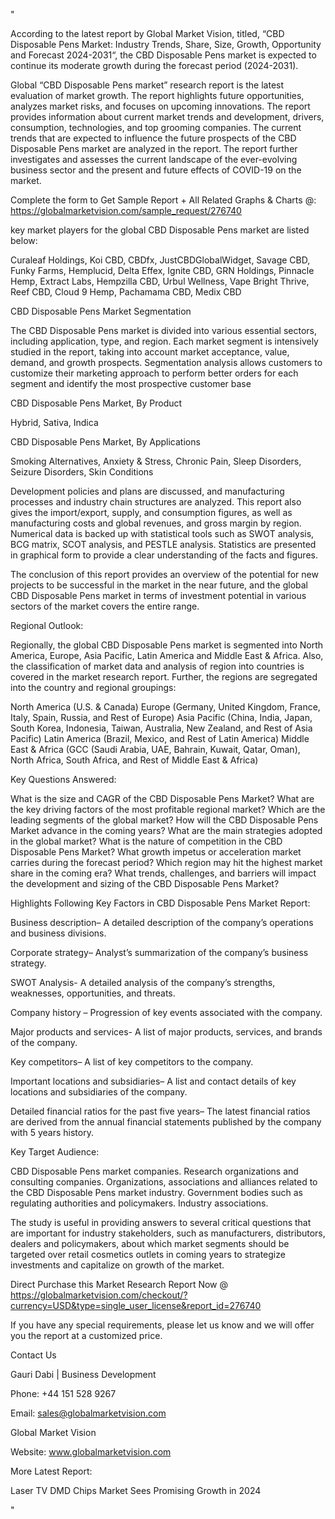 "

According to the latest report by Global Market Vision, titled, “CBD Disposable Pens Market: Industry Trends, Share, Size, Growth, Opportunity and Forecast 2024-2031“, the CBD Disposable Pens market is expected to continue its moderate growth during the forecast period (2024-2031).

Global “CBD Disposable Pens market” research report is the latest evaluation of market growth. The report highlights future opportunities, analyzes market risks, and focuses on upcoming innovations. The report provides information about current market trends and development, drivers, consumption, technologies, and top grooming companies. The current trends that are expected to influence the future prospects of the CBD Disposable Pens market are analyzed in the report. The report further investigates and assesses the current landscape of the ever-evolving business sector and the present and future effects of COVID-19 on the market.

Complete the form to Get Sample Report + All Related Graphs & Charts @: https://globalmarketvision.com/sample_request/276740

key market players for the global CBD Disposable Pens market are listed below:

Curaleaf Holdings, Koi CBD, CBDfx, JustCBDGlobalWidget, Savage CBD, Funky Farms, Hemplucid, Delta Effex, Ignite CBD, GRN Holdings, Pinnacle Hemp, Extract Labs, Hempzilla CBD, Urbul Wellness, Vape Bright Thrive, Reef CBD, Cloud 9 Hemp, Pachamama CBD, Medix CBD

CBD Disposable Pens Market Segmentation

The CBD Disposable Pens market is divided into various essential sectors, including application, type, and region. Each market segment is intensively studied in the report, taking into account market acceptance, value, demand, and growth prospects. Segmentation analysis allows customers to customize their marketing approach to perform better orders for each segment and identify the most prospective customer base

CBD Disposable Pens Market, By Product

Hybrid, Sativa, Indica

CBD Disposable Pens Market, By Applications

Smoking Alternatives, Anxiety & Stress, Chronic Pain, Sleep Disorders, Seizure Disorders, Skin Conditions

Development policies and plans are discussed, and manufacturing processes and industry chain structures are analyzed. This report also gives the import/export, supply, and consumption figures, as well as manufacturing costs and global revenues, and gross margin by region. Numerical data is backed up with statistical tools such as SWOT analysis, BCG matrix, SCOT analysis, and PESTLE analysis. Statistics are presented in graphical form to provide a clear understanding of the facts and figures.

The conclusion of this report provides an overview of the potential for new projects to be successful in the market in the near future, and the global CBD Disposable Pens market in terms of investment potential in various sectors of the market covers the entire range.

Regional Outlook:

Regionally, the global CBD Disposable Pens market is segmented into North America, Europe, Asia Pacific, Latin America and Middle East & Africa. Also, the classification of market data and analysis of region into countries is covered in the market research report. Further, the regions are segregated into the country and regional groupings:

North America (U.S. & Canada)
Europe (Germany, United Kingdom, France, Italy, Spain, Russia, and Rest of Europe)
Asia Pacific (China, India, Japan, South Korea, Indonesia, Taiwan, Australia, New Zealand, and Rest of Asia Pacific)
Latin America (Brazil, Mexico, and Rest of Latin America)
Middle East & Africa (GCC (Saudi Arabia, UAE, Bahrain, Kuwait, Qatar, Oman), North Africa, South Africa, and Rest of Middle East & Africa)

Key Questions Answered:

What is the size and CAGR of the CBD Disposable Pens Market?
What are the key driving factors of the most profitable regional market?
Which are the leading segments of the global market?
How will the CBD Disposable Pens Market advance in the coming years?
What are the main strategies adopted in the global market?
What is the nature of competition in the CBD Disposable Pens Market?
What growth impetus or acceleration market carries during the forecast period?
Which region may hit the highest market share in the coming era?
What trends, challenges, and barriers will impact the development and sizing of the CBD Disposable Pens Market?

Highlights Following Key Factors in CBD Disposable Pens Market Report:

Business description– A detailed description of the company’s operations and business divisions.

Corporate strategy– Analyst’s summarization of the company’s business strategy.

SWOT Analysis- A detailed analysis of the company’s strengths, weaknesses, opportunities, and threats.

Company history – Progression of key events associated with the company.

Major products and services- A list of major products, services, and brands of the company.

Key competitors– A list of key competitors to the company.

Important locations and subsidiaries– A list and contact details of key locations and subsidiaries of the company.

Detailed financial ratios for the past five years– The latest financial ratios are derived from the annual financial statements published by the company with 5 years history.

Key Target Audience:

CBD Disposable Pens market companies.
Research organizations and consulting companies.
Organizations, associations and alliances related to the CBD Disposable Pens market industry.
Government bodies such as regulating authorities and policymakers.
Industry associations.

The study is useful in providing answers to several critical questions that are important for industry stakeholders, such as manufacturers, distributors, dealers and policymakers, about which market segments should be targeted over retail cosmetics outlets in coming years to strategize investments and capitalize on growth of the market.

Direct Purchase this Market Research Report Now @ https://globalmarketvision.com/checkout/?currency=USD&type=single_user_license&report_id=276740

If you have any special requirements, please let us know and we will offer you the report at a customized price.

Contact Us

Gauri Dabi | Business Development

Phone: +44 151 528 9267

Email: sales@globalmarketvision.com

Global Market Vision

Website: www.globalmarketvision.com




More Latest Report:

Laser TV DMD Chips Market Sees Promising Growth in 2024

"
